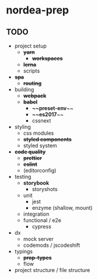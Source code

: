 # nordea-prep

## TODO

*   project setup
    *   ~~**yarn**~~
        *   ~~**workspaces**~~
    *   ~~**lerna**~~
    *   scripts
*   ~~**spa**~~
    *   ~~**routing**~~
*   building
    *   ~~**webpack**~~
    *   ~~**babel**~~
        *   **~~preset-env**~~
        *   **~~es2017**~~
        *   cssnext
*   styling
    *   css modules
    *   ~~**styled components**~~
    *   styled system
*   ~~**code quality**~~
    *   ~~**prettier**~~
    *   ~~**eslint**~~
    *   (editorconfig)
*   testing
    *   **storybook**
        *   storyshots
    *   unit
        *   jest
        *   enzyme (shallow, mount)
    *   integration
    *   functional / e2e
        *   cypress
*   dx
    *   mock server
    *   codemods / jscodeshift
*   typings
    *   ~~**prop-types**~~
    *   flow
*   project structure / file structure
